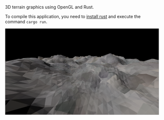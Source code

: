 3D terrain graphics using OpenGL and Rust.

To compile this application, you need to [install rust](https://www.rust-lang.org/tools/install) and execute the command `cargo run`.

[![preview video](https://raw.githubusercontent.com/Merlin-Brandt/opengl-terrain/development/record.png)](https://vimeo.com/661171579)